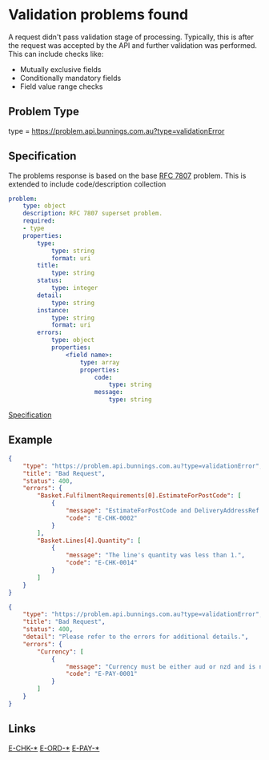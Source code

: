 # Validation problems found

A request didn't pass validation stage of processing. Typically, this is after the request was accepted by the API and further
validation was performed. This can include checks like:
- Mutually exclusive fields
- Conditionally mandatory fields
- Field value range checks


## Problem Type

type = https://problem.api.bunnings.com.au?type=validationError

## Specification

The problems response is based on the base [RFC 7807](https://tools.ietf.org/html/rfc7807) problem.
This is extended to include code/description collection

```yaml
problem:
    type: object
    description: RFC 7807 superset problem.
    required:
    - type
    properties:
        type:
            type: string
            format: uri
        title:
            type: string
        status:
            type: integer
        detail:
            type: string
        instance:
            type: string
            format: uri
        errors:
            type: object
            properties:
                <field name>:
                    type: array
                    properties:
                        code:
                            type: string
                        message:
                            type: string
```
[Specification](./validationError.yaml)

## Example

```json
{
    "type": "https://problem.api.bunnings.com.au?type=validationError",
    "title": "Bad Request",
    "status": 400,
    "errors": {
        "Basket.FulfilmentRequirements[0].EstimateForPostCode": [
            {
                "message": "EstimateForPostCode and DeliveryAddressRef are mutually exclusive",
                "code": "E-CHK-0002"
            }
        ],
        "Basket.Lines[4].Quantity": [
            {
                "message": "The line's quantity was less than 1.",
                "code": "E-CHK-0014"
            }
        ]
    }
}
```

```json
{
    "type": "https://problem.api.bunnings.com.au?type=validationError",
    "title": "Bad Request",
    "status": 400,
    "detail": "Please refer to the errors for additional details.",
    "errors": {
        "Currency": [
            {
                "message": "Currency must be either aud or nzd and is not case sensitive. The input provided did not match.",
                "code": "E-PAY-0001"
            }
        ]
    }
}
```

## Links

[E-CHK-*](./?codes=errorCodesCheckout)
[E-ORD-*](./?codes=errorCodesOrdering)
[E-PAY-*](./?codes=errorCodesPayment)